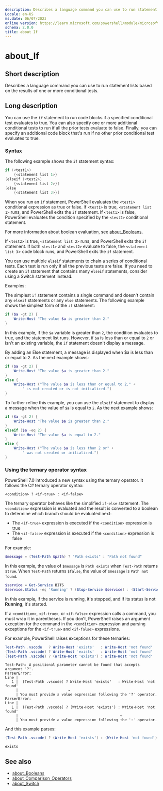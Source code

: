 ```yaml
---
description: Describes a language command you can use to run statement lists based on the results of one or more conditional tests.
Locale: en-US
ms.date: 06/07/2023
online version: https://learn.microsoft.com/powershell/module/microsoft.powershell.core/about/about_if?view=powershell-7.4&WT.mc_id=ps-gethelp
schema: 2.0.0
title: about If
---
```

# about_If

## Short description
Describes a language command you can use to run statement lists based on the
results of one or more conditional tests.

## Long description

You can use the `if` statement to run code blocks if a specified conditional
test evaluates to true. You can also specify one or more additional conditional
tests to run if all the prior tests evaluate to false. Finally, you can specify
an additional code block that's run if no other prior conditional test
evaluates to true.

### Syntax

The following example shows the `if` statement syntax:

```powershell
if (<test1>)
    {<statement list 1>}
[elseif (<test2>)
    {<statement list 2>}]
[else
    {<statement list 3>}]
```

When you run an `if` statement, PowerShell evaluates the `<test1>` conditional
expression as true or false. If `<test1>` is true, `<statement list 1>` runs,
and PowerShell exits the `if` statement. If `<test1>` is false, PowerShell
evaluates the condition specified by the `<test2>` conditional statement.

For more information about boolean evaluation, see
[about_Booleans](about_Booleans.md).

If `<test2>` is true, `<statement list 2>` runs, and PowerShell exits the `if`
statement. If both `<test1>` and `<test2>` evaluate to false, the
`<statement list 3`> code block runs, and PowerShell exits the `if` statement.

You can use multiple `elseif` statements to chain a series of conditional
tests. Each test is run only if all the previous tests are false. If you need
to create an `if` statement that contains many `elseif` statements, consider
using a Switch statement instead.

Examples:

The simplest `if` statement contains a single command and doesn't contain
any `elseif` statements or any `else` statements. The following example shows
the simplest form of the `if` statement:

```powershell
if ($a -gt 2) {
    Write-Host "The value $a is greater than 2."
}
```

In this example, if the `$a` variable is greater than `2`, the condition
evaluates to true, and the statement list runs. However, if `$a` is less than
or equal to `2` or isn't an existing variable, the `if` statement doesn't
display a message.

By adding an Else statement, a message is displayed when $a is less than or
equal to 2. As the next example shows:

```powershell
if ($a -gt 2) {
    Write-Host "The value $a is greater than 2."
}
else {
    Write-Host ("The value $a is less than or equal to 2," +
        " is not created or is not initialized.")
}
```

To further refine this example, you can use the `elseif` statement to display a
message when the value of `$a` is equal to `2`. As the next example shows:

```powershell
if ($a -gt 2) {
    Write-Host "The value $a is greater than 2."
}
elseif ($a -eq 2) {
    Write-Host "The value $a is equal to 2."
}
else {
    Write-Host ("The value $a is less than 2 or" +
        " was not created or initialized.")
}
```

### Using the ternary operator syntax

PowerShell 7.0 introduced a new syntax using the ternary operator. It follows
the C# ternary operator syntax:

```Syntax
<condition> ? <if-true> : <if-false>
```

The ternary operator behaves like the simplified `if-else` statement. The
`<condition>` expression is evaluated and the result is converted to a boolean
to determine which branch should be evaluated next:

- The `<if-true>` expression is executed if the `<condition>` expression is
  true
- The `<if-false>` expression is executed if the `<condition>` expression is
  false

For example:

```powershell
$message = (Test-Path $path) ? "Path exists" : "Path not found"
```

In this example, the value of `$message` is `Path exists` when `Test-Path`
returns `$true`. When `Test-Path` returns `$false`, the value of `$message` is
`Path not found`.

```powershell
$service = Get-Service BITS
$service.Status -eq 'Running' ? (Stop-Service $service) : (Start-Service $service)
```

In this example, if the service is running, it's stopped, and if its status is
not **Running**, it's started.


If a `<condition>`, `<if-true>`, or `<if-false>` expression calls a command,
you must wrap it in parentheses. If you don't, PowerShell raises an argument
exception for the command in the `<condition>` expression and parsing
exceptions for the `<if-true>` and `<if-false>` expressions.

For example, PowerShell raises exceptions for these ternaries:

```powershell
Test-Path .vscode   ? Write-Host 'exists'   : Write-Host 'not found'
(Test-Path .vscode) ? Write-Host 'exists'   : Write-Host 'not found'
(Test-Path .vscode) ? (Write-Host 'exists') : Write-Host 'not found'
```

```Output
Test-Path: A positional parameter cannot be found that accepts argument '?'.
ParserError:
Line |
   1 |  (Test-Path .vscode) ? Write-Host 'exists'   : Write-Host 'not found'
     |                       ~
     | You must provide a value expression following the '?' operator.
ParserError:
Line |
   1 |  (Test-Path .vscode) ? (Write-Host 'exists') : Write-Host 'not found'
     |                                               ~
     | You must provide a value expression following the ':' operator.
```

And this example parses:

```powershell
(Test-Path .vscode) ? (Write-Host 'exists') : (Write-Host 'not found')
```

```Output
exists
```

## See also

- [about_Booleans](about_Booleans.md)
- [about_Comparison_Operators](about_Comparison_Operators.md)
- [about_Switch](about_Switch.md)
